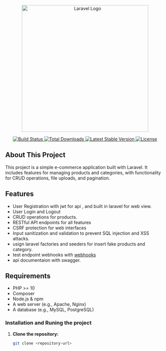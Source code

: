 <p align="center">
    <a href="https://laravel.com" target="_blank">
        <img src="https://raw.githubusercontent.com/laravel/art/master/logo-lockup/5%20SVG/2%20CMYK/1%20Full%20Color/laravel-logolockup-cmyk-red.svg" width="400" alt="Laravel Logo">
    </a>
</p>

<p align="center">
    <a href="https://github.com/laravel/framework/actions">
        <img src="https://github.com/laravel/framework/workflows/tests/badge.svg" alt="Build Status">
    </a>
    <a href="https://packagist.org/packages/laravel/framework">
        <img src="https://img.shields.io/packagist/dt/laravel/framework" alt="Total Downloads">
    </a>
    <a href="https://packagist.org/packages/laravel/framework">
        <img src="https://img.shields.io/packagist/v/laravel/framework" alt="Latest Stable Version">
    </a>
    <a href="https://packagist.org/packages/laravel/framework">
        <img src="https://img.shields.io/packagist/l/laravel/framework" alt="License">
    </a>
</p>

## About This Project
This project is a simple e-commerce application built with Laravel. It includes features for managing products and categories, with functionality for CRUD operations, file uploads, and pagination.

## Features

- User Registration with jwt for api , and built in laravel for web view.
- User Login and Logout
- CRUD operations for products.
- RESTful API endpoints for all features
- CSRF protection for web interfaces
- Input sanitization and validation to prevent SQL injection and XSS attacks.
- usign laravel factories and seeders for insert fake products and category.
- test endpoint webhooks with <a href="https://webhook.site" > webhooks </a>
- api documentaion with swagger.

## Requirements

- PHP >= 10
- Composer
- Node.js & npm
- A web server (e.g., Apache, Nginx)
- A database (e.g., MySQL, PostgreSQL)

### Installation and Runing the project

1. **Clone the repository:** 
   ```bash
   git clone <repository-url> 

